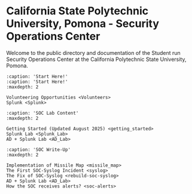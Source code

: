 # California State Polytechnic University, Pomona - Security Operations Center 

Welcome to the public directory and documentation of the Student run Security Operations Center at the California Polytechnic State University, Pomona.

```{toctree}   
:caption: 'Start Here!'
:caption: 'Start Here!'
:maxdepth: 2

Volunteering Opportunities <Volunteers>
Splunk <Splunk>
```

<!-- ```{toctree}   
:caption: 'SOC Lab Content'
:maxdepth: 2

Getting Started (Updated August 2025) <getting_started>
``` -->

```{toctree}   
:caption: 'SOC Lab Content'
:maxdepth: 2

Getting Started (Updated August 2025) <getting_started>
Splunk Lab <Splunk_Lab>
AD + Splunk Lab <AD_Lab>
```

```{toctree}   
:caption: 'SOC Write-Up'
:maxdepth: 2

Implementation of Missile Map <missile_map>
The First SOC-Syslog Incident <syslog>
The Fix of SOC-Syslog <rebuild-soc-syslog>
AD + Splunk Lab <AD_Lab>
How the SOC receives alerts? <soc-alerts>
```

<!-- ```{toctree}   
:caption: 'SOC Write-Up'
:maxdepth: 2

Implementation of Missile Map <missile_map>
The First SOC-Syslog Incident <syslog>
The Fix of SOC-Syslog <rebuild-soc-syslog>
``` -->